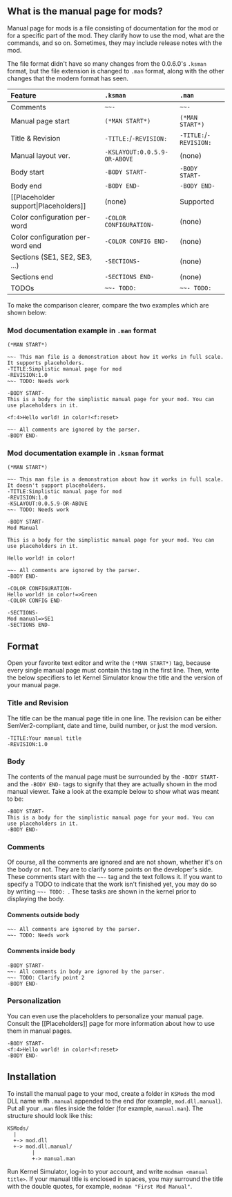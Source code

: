 ## What is the manual page for mods?

Manual page for mods is a file consisting of documentation for the mod or for a specific part of the mod. They clarify how to use the mod, what are the commands, and so on. Sometimes, they may include release notes with the mod.

The file format didn't have so many changes from the 0.0.6.0's `.ksman` format, but the file extension is changed to `.man` format, along with the other changes that the modern format has seen.

| Feature                               | `.ksman`                     | `.man`                 |
|:--------------------------------------|:-----------------------------|:-----------------------|
| Comments                              | `~~-`                        | `~~-`                  |
| Manual page start                     | `(*MAN START*)`              | `(*MAN START*)`        |
| Title & Revision                      | `-TITLE:`/`-REVISION:`       | `-TITLE:`/`-REVISION:` |
| Manual layout ver.                    | `-KSLAYOUT:0.0.5.9-OR-ABOVE` | (none)                 |
| Body start                            | `-BODY START-`               | `-BODY START-`         |
| Body end                              | `-BODY END-`                 | `-BODY END-`           |
| [[Placeholder support\|Placeholders]] | (none)                       | Supported              |
| Color configuration per-word          | `-COLOR CONFIGURATION-`      | (none)                 |
| Color configuration per-word end      | `-COLOR CONFIG END-`         | (none)                 |
| Sections (SE1, SE2, SE3, ...)         | `-SECTIONS-`                 | (none)                 |
| Sections end                          | `-SECTIONS END-`             | (none)                 |
| TODOs                                 | `~~- TODO: `                 | `~~- TODO: `           |

To make the comparison clearer, compare the two examples which are shown below:

### Mod documentation example in `.man` format

```
(*MAN START*)

~~- This man file is a demonstration about how it works in full scale. It supports placeholders.
-TITLE:Simplistic manual page for mod
-REVISION:1.0
~~- TODO: Needs work

-BODY START-
This is a body for the simplistic manual page for your mod. You can use placeholders in it.

<f:4>Hello world! in color!<f:reset>

~~- All comments are ignored by the parser.
-BODY END-
```

### Mod documentation example in `.ksman` format

```
(*MAN START*)

~~- This man file is a demonstration about how it works in full scale. It doesn't support placeholders.
-TITLE:Simplistic manual page for mod
-REVISION:1.0
-KSLAYOUT:0.0.5.9-OR-ABOVE
~~- TODO: Needs work

-BODY START-
Mod Manual

This is a body for the simplistic manual page for your mod. You can use placeholders in it.

Hello world! in color!

~~- All comments are ignored by the parser.
-BODY END-

-COLOR CONFIGURATION-
Hello world! in color!=>Green
-COLOR CONFIG END-

-SECTIONS-
Mod manual=>SE1
-SECTIONS END-
```

## Format

Open your favorite text editor and write the `(*MAN START*)` tag, because every single manual page must contain this tag in the first line. Then, write the below specifiers to let Kernel Simulator know the title and the version of your manual page.

### Title and Revision

The title can be the manual page title in one line. The revision can be either SemVer2-compliant, date and time, build number, or just the mod version.

```
-TITLE:Your manual title
-REVISION:1.0
```

### Body

The contents of the manual page must be surrounded by the `-BODY START-` and the `-BODY END-` tags to signify that they are actually shown in the mod manual viewer. Take a look at the example below to show what was meant to be:

```
-BODY START-
This is a body for the simplistic manual page for your mod. You can use placeholders in it.
-BODY END-
```

### Comments

Of course, all the comments are ignored and are not shown, whether it's on the body or not. They are to clarify some points on the developer's side. These comments start with the `~~-` tag and the text follows it. If you want to specify a TODO to indicate that the work isn't finished yet, you may do so by writing `~~- TODO: `. These tasks are shown in the kernel prior to displaying the body.

#### Comments outside body

```
~~- All comments are ignored by the parser.
~~- TODO: Needs work
```

#### Comments inside body

```
-BODY START-
~~- All comments in body are ignored by the parser.
~~- TODO: Clarify point 2
-BODY END-
```

### Personalization

You can even use the placeholders to personalize your manual page. Consult the [[Placeholders]] page for more information about how to use them in manual pages.

```
-BODY START-
<f:4>Hello world! in color!<f:reset>
-BODY END-
```

## Installation

To install the manual page to your mod, create a folder in `KSMods` the mod DLL name with `.manual` appended to the end (for example, `mod.dll.manual`). Put all your `.man` files inside the folder (for example, `manual.man`). The structure should look like this:

```
KSMods/
  |
  +-> mod.dll
  +-> mod.dll.manual/
        |
        +-> manual.man
```
Run Kernel Simulator, log-in to your account, and write `modman <manual title>`. If your manual title is enclosed in spaces, you may surround the title with the double quotes, for example, `modman "First Mod Manual"`.

